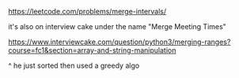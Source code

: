 

https://leetcode.com/problems/merge-intervals/

it's also on interview cake under the name "Merge Meeting Times"

https://www.interviewcake.com/question/python3/merging-ranges?course=fc1&section=array-and-string-manipulation

^ he just sorted then used a greedy algo

